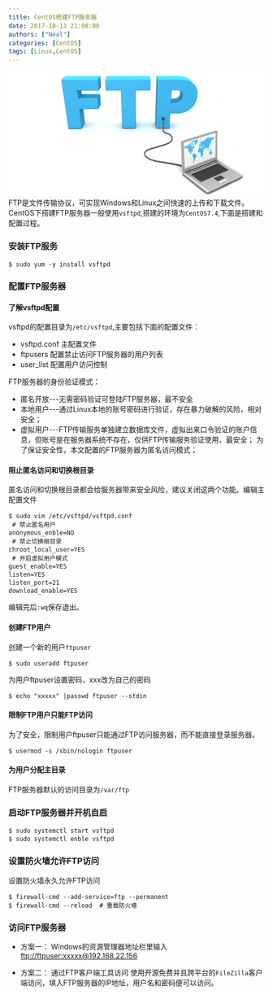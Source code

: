 ```yaml
---
title: CentOS搭建FTP服务器
date: 2017-10-13 21:08:08
authors: ["Neal"]
categories: [CentOS]
tags: [Linux,CentOS]
---
```

![ftp](/images/FTP-Server.png "FTP")
FTP是文件传输协议，可实现Windows和Linux之间快速的上传和下载文件。CentOS下搭建FTP服务器一般使用`vsftpd`,搭建的环境为`CentOS7.4`,下面是搭建和配置过程。
<!--more-->

### 安装FTP服务

    $ sudo yum -y install vsftpd
    
### 配置FTP服务器
#### 了解vsftpd配置
vsftpd的配置目录为`/etc/vsftpd`,主要包括下面的配置文件：
* vsftpd.conf  主配置文件
* ftpusers  配置禁止访问FTP服务器的用户列表
* user_list 配置用户访问控制

FTP服务器的身份验证模式：
* 匿名开放---无需密码验证可登陆FTP服务器，最不安全
* 本地用户---通过Linux本地的账号密码进行验证，存在暴力破解的风险，相对安全；
* 虚拟用户---FTP传输服务单独建立数据库文件，虚拟出来口令验证的账户信息，但账号是在服务器系统不存在，仅供FTP传输服务验证使用，最安全；
为了保证安全性，本文配置的FTP服务器为匿名访问模式；

#### 阻止匿名访问和切换根目录
匿名访问和切换根目录都会给服务器带来安全风险，建议关闭这两个功能。编辑主配置文件

```shell
$ sudo vim /etc/vsftpd/vsftpd.conf
 # 禁止匿名用户 
anonymous_enble=NO
 # 禁止切换根目录
chroot_local_user=YES
 # 开启虚拟用户模式
guest_enable=YES
listen=YES
listen_port=21
download_enable=YES
```    
编辑完后`:wq`保存退出。

#### 创建FTP用户
创建一个新的用户`ftpuser`

    $ sudo useradd ftpuser
    
为用户ftpuser设置密码，xxx改为自己的密码

    $ echo "xxxxx" |passwd ftpuser --stdin

#### 限制FTP用户只能FTP访问
为了安全，限制用户ftpuser只能通过FTP访问服务器，而不能直接登录服务器。

    $ usermod -s /sbin/nologin ftpuser
    
#### 为用户分配主目录
FTP服务器默认的访问目录为`/var/ftp`

### 启动FTP服务器并开机自启

    $ sudo systemctl start vsftpd
    $ sudo systemctl enble vsftpd
    
### 设置防火墙允许FTP访问
设置防火墙永久允许FTP访问

    $ firewall-cmd --add-service=ftp --permanent
    $ firewall-cmd --reload  # 重载防火墙
    
### 访问FTP服务器
* 方案一：
Windows的资源管理器地址栏里输入<ftp://ftpuser:xxxxx@192.168.22.156>

* 方案二：
通过FTP客户端工具访问
使用开源免费并且跨平台的`FileZilla`客户端访问，填入FTP服务器的IP地址，用户名和密码便可以访问。

